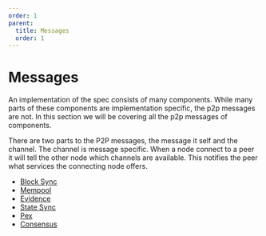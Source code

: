 ```yaml
---
order: 1
parent:
  title: Messages
  order: 1
---
```


# Messages

An implementation of the spec consists of many components. While many parts of these components are implementation specific, the p2p messages are not. In this section we will be covering all the p2p messages of components.

There are two parts to the P2P messages, the message it self and the channel. The channel is message specific. When a node connect to a peer it will tell the other node which channels are available. This notifies the peer what services the connecting node offers.

- [Block Sync](./block-sync.md)
- [Mempool](./mempool.md)
- [Evidence](./evidence.md)
- [State Sync](./state-sync.md)
- [Pex](./pex.md)
- [Consensus](./consensus.md)
